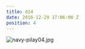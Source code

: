 ```yaml
---
title: d14
date: 2016-12-29 17:06:00 Z
position: 4
---
```


![navy-pilay04.jpg](/uploads/navy-pilay04.jpg)